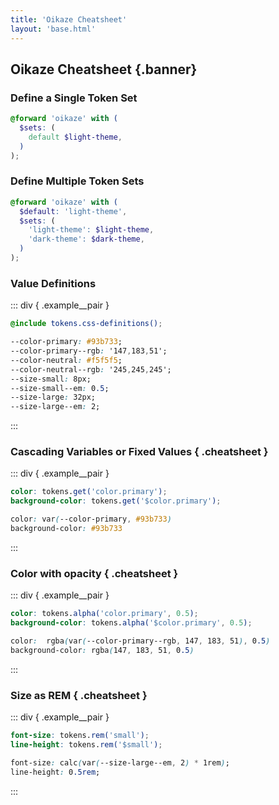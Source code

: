 ```yaml
---
title: 'Oikaze Cheatsheet'
layout: 'base.html'
---
```


## Oikaze Cheatsheet {.banner}

### Define a Single Token Set

```scss
@forward 'oikaze' with (
  $sets: (
    default $light-theme,
  )
);
```

### Define Multiple Token Sets

```scss
@forward 'oikaze' with (
  $default: 'light-theme',
  $sets: (
    'light-theme': $light-theme,
    'dark-theme': $dark-theme,
  )
);
```

### Value Definitions

::: div { .example\_\_pair }

```scss
@include tokens.css-definitions();
```

```css
--color-primary: #93b733;
--color-primary--rgb: '147,183,51';
--color-neutral: #f5f5f5;
--color-neutral--rgb: '245,245,245';
--size-small: 8px;
--size-small--em: 0.5;
--size-large: 32px;
--size-large--em: 2;
```

:::

### Cascading Variables or Fixed Values { .cheatsheet }

::: div { .example\_\_pair }

```scss
color: tokens.get('color.primary');
background-color: tokens.get('$color.primary');
```

```css
color: var(--color-primary, #93b733)
background-color: #93b733
```

:::

### Color with opacity { .cheatsheet }

::: div { .example\_\_pair }

```scss
color: tokens.alpha('color.primary', 0.5);
background-color: tokens.alpha('$color.primary', 0.5);
```

```css
color:  rgba(var(--color-primary--rgb, 147, 183, 51), 0.5)
background-color: rgba(147, 183, 51, 0.5)
```

:::

### Size as REM { .cheatsheet }

::: div { .example\_\_pair }

```scss
font-size: tokens.rem('small');
line-height: tokens.rem('$small');
```

```css
font-size: calc(var(--size-large--em, 2) * 1rem);
line-height: 0.5rem;
```

:::

